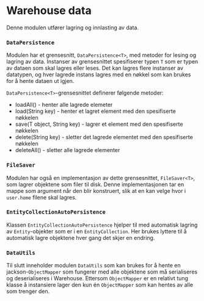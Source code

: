 # Warehouse data

Denne modulen utfører lagring og innlasting av data.

### `DataPersistence`

Modulen har et grensesnitt, `DataPersistence<T>`, med metoder for lesing og lagring av data.
Instanser av grensesnittet spesifiserer typen `T` som er typen av dataen som skal lagres eller leses.
Det kan lagres flere instanser av datatypen, og hver lagrede instans lagres med en nøkkel som kan brukes for å hente dataen ut igjen.

`DataPersistence<T>`-grensesnittet definerer følgende metoder:

- loadAll() - henter alle lagrede elemeter
- load(String key) - henter et lagret element med den spesifiserte nøkkelen
- save(T object, String key) - lagrer et element med den spesifiserte nøkkelen
- delete(String key) - sletter det lagrede elementet med den spesifiserte nøkkelen
- deleteAll() - sletter alle lagrede elementer

### `FileSaver`

Modulen har også en implementasjon av dette grensesnittet, `FileSaver<T>`, som lagrer objektene som filer til disk.
Denne implementasjonen tar en mappe som argument når den blir konstruert, slik at en kan velge hvor i `user.home` filene skal lagres.

### `EntityCollectionAutoPersistence`

Klassen `EntityCollectionAutoPersistence` hjelper til med automatisk lagring av `Entity`-objekter som er i en `EntityCollection`.
Her brukes lyttere til å automatisk lagre objektene hver gang det skjer en endring.

### `DataUtils`

Til slutt inneholder modulen `DataUtils` som kan brukes for å hente en jackson-`ObjectMapper` som fungerer med alle objektene som må serialiseres og deserialiseres i Warehouse.
Ettersom `ObjectMapper` er en relativt tung klasse å instansiere lager den kun én `ObjectMapper` som kan hentes av alle som trenger den.
